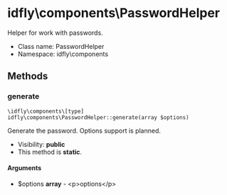 idfly\components\PasswordHelper
===============

Helper for work with passwords.




* Class name: PasswordHelper
* Namespace: idfly\components







Methods
-------


### generate

    \idfly\components\[type] idfly\components\PasswordHelper::generate(array $options)

Generate the password. Options support is planned.



* Visibility: **public**
* This method is **static**.


#### Arguments
* $options **array** - &lt;p&gt;options&lt;/p&gt;


